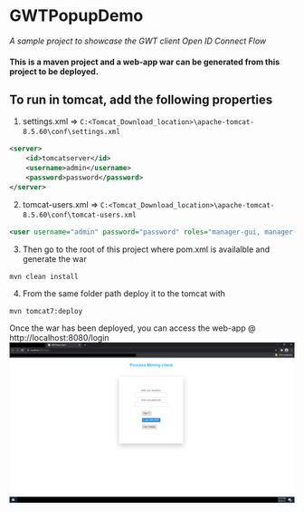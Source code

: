 # GWTPopupDemo
_A sample project to showcase the GWT client Open ID Connect Flow_

#### This is a maven project and a web-app war can be generated from this project to be deployed.

## To run in tomcat, add the following properties

1. settings.xml => `C:<Tomcat_Download_location>\apache-tomcat-8.5.60\conf\settings.xml`
```xml
<server>
	<id>tomcatserver</id>
	<username>admin</username>
	<password>password</password>
</server>
```

2. tomcat-users.xml =>  `C:<Tomcat_Download_location>\apache-tomcat-8.5.60\conf\tomcat-users.xml`
```xml
<user username="admin" password="password" roles="manager-gui, manager-script"/>
```

3. Then go to the root of this project where pom.xml is availalble and generate the war
```
mvn clean install
```

4. From the same folder path deploy it to the tomcat with
```
mvn tomcat7:deploy
```
Once the war has been deployed, you can access the web-app @ http://localhost:8080/login
![Alt text](src/Client_example.png?raw=true "Sample Screen")
